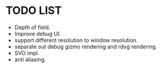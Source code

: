 # TODO LIST
- Depth of field.
- Improve debug UI.
- support different resolution to window resolution.
- separate out debug gizmo rendering and rdog rendering.
- SVO impl.
- anti aliasing.
